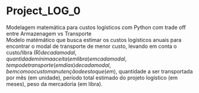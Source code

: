 # Project_LOG_0
Modelagem matemática para custos logísticos com Python com trade off entre Armazenagem vs Transporte \
Modelo matémático que busca estimar os custos logísticos anuais para encontrar o modal de transporte de menor custo, levando em conta o custo/libra (R$) de cada modal,	quantidade mínima aceita (em libra) em cada modal,	tempo de transporte (em dias) de cada modal, bem como o custo manutenção de estoque (em % sobre o estoque médio anual),	valor da mercadoria (R$),	quantidade a ser transportada por mês (em unidade),	período total estimado do projeto logístico (em meses),	peso da mercadoria (em libra).
